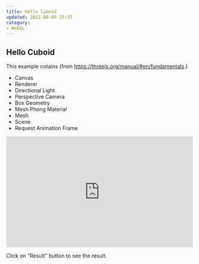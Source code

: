 ```yaml
---
title: Hello Cuboid
updated: 2022-08-05 23:37
category: 
- WebGL
---
```



## Hello Cuboid

This example cotains (from https://threejs.org/manual/#en/fundamentals.)

- Canvas
- Renderer
- Directional Light
- Perspective Camera
- Box Geometry
- Mesh Phong Material
- Mesh
- Scene
- Request Animation Frame

<iframe height="300" style="width: 100%;" scrolling="no" title="3js-basics-fundamentals--hello-cuboid" src="https://codepen.io/rakesh4real/embed/jOzmjGW?default-tab=html%2Cresult" frameborder="no" loading="lazy" allowtransparency="true" allowfullscreen="true">
  See the Pen <a href="https://codepen.io/rakesh4real/pen/jOzmjGW">
  3js-basics-fundamentals--hello-cuboid</a> by Asapanna Rakesh (<a href="https://codepen.io/rakesh4real">@rakesh4real</a>)
  on <a href="https://codepen.io">CodePen</a>.
</iframe>

Click on "Result" button to see the result.